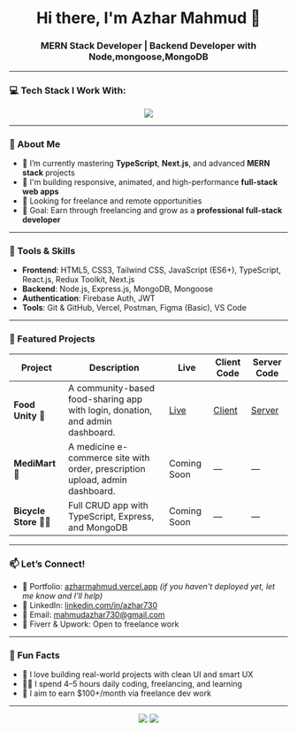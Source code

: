 <h1 align="center">Hi there, I'm Azhar Mahmud 👋</h1>
<h3 align="center">MERN Stack Developer | Backend Developer with Node,mongoose,MongoDB</h3>

---

### 💻 Tech Stack I Work With:

<div align="center">
  <img src="https://skillicons.dev/icons?i=html,css,tailwind,js,ts,react,redux,next,firebase,nodejs,express,mongodb" />
</div>

---

### 🚀 About Me

- 🌱 I’m currently mastering **TypeScript**, **Next.js**, and advanced **MERN stack** projects
- 🔭 I'm building responsive, animated, and high-performance **full-stack web apps**
- 💼 Looking for freelance and remote opportunities
- 🎯 Goal: Earn through freelancing and grow as a **professional full-stack developer**

---

### 🧰 Tools & Skills

- **Frontend**: HTML5, CSS3, Tailwind CSS, JavaScript (ES6+), TypeScript, React.js, Redux Toolkit, Next.js
- **Backend**: Node.js, Express.js, MongoDB, Mongoose
- **Authentication**: Firebase Auth, JWT
- **Tools**: Git & GitHub, Vercel, Postman, Figma (Basic), VS Code

---

### 🧩 Featured Projects

| Project | Description | Live | Client Code | Server Code |
|--------|-------------|------|-------------|-------------|
| **Food Unity 🍱** | A community-based food-sharing app with login, donation, and admin dashboard. | [Live](https://foodunity-cc2e3.web.app) | [Client](https://github.com/Azhar730/food-unity-client) | [Server](https://github.com/Azhar730/food-unity-server) |
| **MediMart 💊** | A medicine e-commerce site with order, prescription upload, admin dashboard. | Coming Soon | — | — |
| **Bicycle Store 🚴‍♂️** | Full CRUD app with TypeScript, Express, and MongoDB | Coming Soon | — | — |

---

### 📫 Let’s Connect!

- 🔗 Portfolio: [azharmahmud.vercel.app](https://azharmahmud.vercel.app) *(if you haven't deployed yet, let me know and I’ll help)*
- 💼 LinkedIn: [linkedin.com/in/azhar730](https://www.linkedin.com/in/azhar730/)
- 📧 Email: mahmudazhar730@gmail.com
- 💬 Fiverr & Upwork: Open to freelance work

---

### 🧠 Fun Facts

- 🧪 I love building real-world projects with clean UI and smart UX
- 🧑‍💻 I spend 4–5 hours daily coding, freelancing, and learning
- 🎯 I aim to earn $100+/month via freelance dev work

---

<p align="center">
  <img src="https://github-readme-stats.vercel.app/api?username=azhar730&show_icons=true&theme=radical" />
  <img src="https://github-readme-stats.vercel.app/api/top-langs/?username=azhar730&layout=compact&theme=radical" />
</p>



